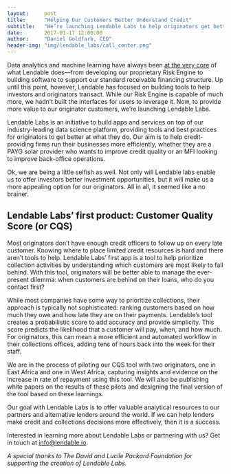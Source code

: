 ```yaml
---
layout:     post
title:      "Helping Our Customers Better Understand Credit"
subtitle:   "We’re launching Lendable Labs to help originators get better at what they do."
date:       2017-01-17 12:00:00
author:     "Daniel Goldfarb, CEO"
header-img: "img/lendable_labs/call_center.png"
---
```



Data analytics and machine learning have always been <a href = "{{ site.baseurl }}/2016/05/17/era/">at the very core</a> of what Lendable does—from developing our proprietary Risk Engine to building software to support our standard receivable financing structure. Up until this point, however, Lendable has focused on building tools to help investors and originators transact. While our Risk Engine is capable of much more, we hadn’t built the interfaces for users to leverage it. Now, to provide more value to our originator customers, we’re launching Lendable Labs.

Lendable Labs is an initiative to build apps and services on top of our industry-leading data science platform, providing tools and best practices for originators to get better at what they do. Our aim is to help credit-providing firms run their businesses more efficiently, whether they are a PAYG solar provider who wants to improve credit quality or an MFI looking to improve back-office operations.

Ok, we are being a little selfish as well. Not only will Lendable labs enable us to offer investors better investment opportunities, but it will make us a more appealing option for our originators. All in all, it seemed like a no brainer.

## Lendable Labs’ first product: Customer Quality Score (or CQS)

Most originators don’t have enough credit officers to follow up on every late customer. Knowing where to place limited credit  resources is hard and there aren’t tools to help. Lendable Labs’ first app is a tool to help prioritize collection activities by understanding which customers are most likely to fall behind. With this tool, originators will be better able to manage the ever-present dilemma: when customers are behind on their loans, who do you contact first? 

While most companies have some way to prioritize collections, their approach is typically not sophisticated: ranking customers based on how much they owe and how late they are on their payments. Lendable’s tool creates a probabilistic score to add accuracy and provide simplicity. This score predicts the likelihood that a customer will pay, when, and how much. For originators, this can mean a more efficient and automated workflow in their collections offices, adding tens of hours back into the week for their staff. 

We are in the process of piloting our CQS tool with two originators, one in East Africa and one in West Africa, capturing insights and evidence on the increase in  rate of repayment using this tool. We will also be publishing white papers on the results of these pilots and designing the final version of the tool based on these learnings. 

Our goal with Lendable Labs is to offer valuable analytical resources to our partners and alternative lenders around the world. If we can help lenders make credit and collections decisions more effectively, then it is a success.  

Interested in learning more about Lendable Labs or partnering with us? Get in touch at <a href="mailto:info@lendable.io?Subject=Lendable%20Labs" target="_top">info@lendable.io</a>. 

_A special thanks to The David and Lucile Packard Foundation for supporting the creation of Lendable Labs._


